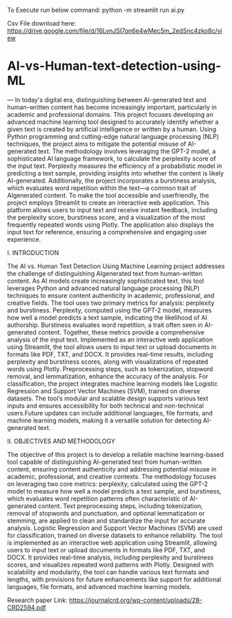 To Execute run below command:
python -m streamlit run ai.py

Csv File download here:
https://drive.google.com/file/d/16LvnJSI7on6e4wMec5m_2edSnc4zko8c/view

# AI-vs-Human-text-detection-using-ML
  — In today's digital era, distinguishing between AI-generated text and human-written content has become increasingly important, particularly in academic and  professional domains. This project focuses  developing an advanced machine learning tool designed to accurately identify whether a given text is created by artificial intelligence or written by a human. Using Python programming and cutting-edge natural language processing (NLP) techniques, the project aims to mitigate the potential misuse of AI-generated text. The methodology involves leveraging the GPT-2 model, a sophisticated AI language framework, to calculate the perplexity score of the input text. Perplexity measures the efficiency of a probabilistic model in predicting a text
sample, providing insights into whether the content is likely AI-generated. Additionally, the project incorporates a burstiness analysis, which evaluates word repetition within the text—a common trait of AIgenerated content. To make the tool accessible and userfriendly, the project employs Streamlit to create an interactive web application. This platform allows users to input text and receive instant feedback, including the perplexity score, burstiness score, and a visualization of the most frequently repeated words using Plotly. The application also displays the input text for reference, ensuring a comprehensive and engaging user experience.

I. INTRODUCTION

The AI vs. Human Text Detection Using Machine Learning project addresses the challenge of distinguishing AIgenerated text from human-written content. As AI models create increasingly sophisticated text, this tool leverages Python and advanced natural language processing (NLP) techniques to ensure content authenticity in academic, professional, and creative fields. The tool uses two primary metrics for analysis: perplexity and burstiness. Perplexity, computed using the GPT-2 model, measures how well a model predicts a text sample, indicating the likelihood of AI authorship. Burstiness evaluates word repetition, a trait often seen in AI-generated content. Together, these metrics provide a comprehensive analysis of the input text. Implemented as an interactive web application using Streamlit, the tool allows users to input text or upload documents in formats like PDF, TXT, and DOCX. It provides real-time results, including perplexity and burstiness scores,
along with visualizations of repeated words using Plotly. Preprocessing steps, such as tokenization, stopword removal, and lemmatization, enhance the accuracy of the analysis. For classification, the project integrates machine learning models like Logistic Regression and Support Vector Machines (SVM), trained on diverse datasets. The tool’s modular and scalable design supports various text inputs and ensures accessibility for both technical and non-technical users.Future updates can include additional languages, file formats, and machine learning models, making it a versatile solution for detecting AI-generated text.

II. OBJECTIVES AND METHODOLOGY

The objective of this project is to develop a reliable machine learning-based tool capable of distinguishing AI-generated text from human-written content, ensuring content authenticity and addressing potential misuse in academic, professional, and creative contexts. The methodology focuses on leveraging two core metrics: perplexity, calculated using the GPT-2 model to measure how well a model predicts a text sample, and burstiness, which evaluates word repetition patterns often characteristic of AI-generated content. Text preprocessing steps, including tokenization, removal of stopwords and punctuation, and optional lemmatization or stemming, are applied to clean and standardize the input for accurate analysis. Logistic Regression and Support Vector Machines (SVM) are used for classification, trained on diverse datasets to enhance reliability. The tool is implemented as an interactive web application using Streamlit, allowing users to input text or upload documents in formats like PDF, TXT, and DOCX. It provides real-time analysis, including perplexity and burstiness scores, and visualizes repeated word patterns with Plotly. Designed with scalability and modularity, the tool can handle various text formats and lengths, with provisions for future enhancements like support for additional languages, file formats, and advanced machine learning models.

Research paper Link:
https://journalcrd.org/wp-content/uploads/28-CRD2594.pdf



